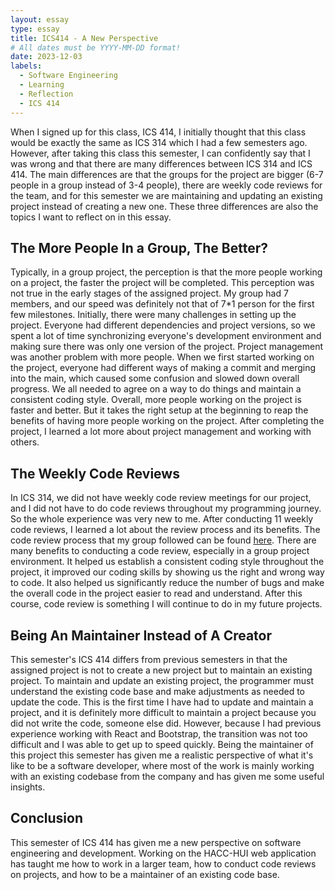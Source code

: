```yaml
---
layout: essay
type: essay
title: ICS414 - A New Perspective
# All dates must be YYYY-MM-DD format!
date: 2023-12-03
labels:
  - Software Engineering
  - Learning
  - Reflection
  - ICS 414
---
```


When I signed up for this class, ICS 414, I initially thought that this class would be exactly the same as ICS 314 which I had a few semesters ago. However, after taking this class this semester, I can confidently say that I was wrong and that there are many differences between ICS 314 and ICS 414. The main differences are that the groups for the project are bigger (6-7 people in a group instead of 3-4 people), there are weekly code reviews for the team, and for this semester we are maintaining and updating an existing project instead of creating a new one. These three differences are also the topics I want to reflect on in this essay.

## The More People In a Group, The Better?
Typically, in a group project, the perception is that the more people working on a project, the faster the project will be completed. This perception was not true in the early stages of the assigned project. My group had 7 members, and our speed was definitely not that of 7*1 person for the first few milestones. Initially, there were many challenges in setting up the project. Everyone had different dependencies and project versions, so we spent a lot of time synchronizing everyone's development environment and making sure there was only one version of the project. Project management was another problem with more people. When we first started working on the project, everyone had different ways of making a commit and merging into the main, which caused some confusion and slowed down overall progress. We all needed to agree on a way to do things and maintain a consistent coding style. Overall, more people working on the project is faster and better. But it takes the right setup at the beginning to reap the benefits of having more people working on the project. After completing the project, I learned a lot more about project management and working with others.

## The Weekly Code Reviews
In ICS 314, we did not have weekly code review meetings for our project, and I did not have to do code reviews throughout my programming journey. So the whole experience was very new to me. After conducting 11 weekly code reviews, I learned a lot about the review process and its benefits. The code review process that my group followed can be found [here](https://courses.ics.hawaii.edu/ics414f23/morea/review/reading-idpm-review.html). There are many benefits to conducting a code review, especially in a group project environment. It helped us establish a consistent coding style throughout the project, it improved our coding skills by showing us the right and wrong way to code. It also helped us significantly reduce the number of bugs and make the overall code in the project easier to read and understand. After this course, code review is something I will continue to do in my future projects.

## Being An Maintainer Instead of A Creator
This semester's ICS 414 differs from previous semesters in that the assigned project is not to create a new project but to maintain an existing project. To maintain and update an existing project, the programmer must understand the existing code base and make adjustments as needed to update the code. This is the first time I have had to update and maintain a project, and it is definitely more difficult to maintain a project because you did not write the code, someone else did. However, because I had previous experience working with React and Bootstrap, the transition was not too difficult and I was able to get up to speed quickly. Being the maintainer of this project this semester has given me a realistic perspective of what it's like to be a software developer, where most of the work is mainly working with an existing codebase from the company and has given me some useful insights.

## Conclusion
This semester of ICS 414 has given me a new perspective on software engineering and development. Working on the HACC-HUI web application has taught me how to work in a larger team, how to conduct code reviews on projects, and how to be a maintainer of an existing code base. 
